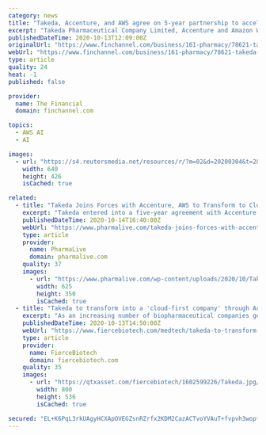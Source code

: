 ```yaml
---
category: news
title: "Takeda, Accenture, and AWS agree on 5-year partnership to accelerate Takeda’s digital transformation"
excerpt: "Takeda Pharmaceutical Company Limited, Accenture and Amazon Web Services (AWS) have entered into a five-year strategic agreement to accelerate Takeda’s digital transformation. Not only will patients benefit from Takeda’s ability to respond with greater speed,"
publishedDateTime: 2020-10-13T12:09:00Z
originalUrl: "https://www.finchannel.com/business/161-pharmacy/78621-takeda-accenture-and-aws-agree-on-5-year-partnership-to-accelerate-takeda-s-digital-transformation"
webUrl: "https://www.finchannel.com/business/161-pharmacy/78621-takeda-accenture-and-aws-agree-on-5-year-partnership-to-accelerate-takeda-s-digital-transformation"
type: article
quality: 24
heat: -1
published: false

provider:
  name: The Financial
  domain: finchannel.com

topics:
  - AWS AI
  - AI

images:
  - url: "https://s4.reutersmedia.net/resources/r/?m=02&d=20200304&t=2&i=1498512993&w=640&fh=&fw=&ll=&pl=&sq=&r=LYNXMPEG230IT"
    width: 640
    height: 426
    isCached: true

related:
  - title: "Takeda Joins Forces with Accenture, AWS to Transform to Cloud-Based Company"
    excerpt: "Takeda entered into a five-year agreement with Accenture and Amazon Web Services (AWS) to support moving 80% of the Tokyo-based pharmaceutical company's applications to the “cloud” and modernizing the drugmaker's research tools."
    publishedDateTime: 2020-10-14T16:40:00Z
    webUrl: "https://www.pharmalive.com/takeda-joins-forces-with-accenture-aws-to-transform-to-cloud-based-company/"
    type: article
    provider:
      name: PharmaLive
      domain: pharmalive.com
    quality: 37
    images:
      - url: "https://www.pharmalive.com/wp-content/uploads/2020/10/Takeda-Joins-Forces-with-Accenture-AWS-to-Transform-to-Cloud-Based-Company-BioSpace-10-14-20.jpeg"
        width: 625
        height: 350
        isCached: true
  - title: "Takeda to transform into a 'cloud-first company' through Accenture, AWS partnership"
    excerpt: "As an increasing number of biopharmaceutical companies go all-in on artificial intelligence, Takeda has now committed to equipping each of its scientists with cloud-based research tools by the end of this decade."
    publishedDateTime: 2020-10-13T14:50:00Z
    webUrl: "https://www.fiercebiotech.com/medtech/takeda-to-transform-into-a-cloud-first-company-through-accenture-aws-partnership"
    type: article
    provider:
      name: FierceBiotech
      domain: fiercebiotech.com
    quality: 35
    images:
      - url: "https://qtxasset.com/fiercebiotech/1602599226/Takeda.jpg/Takeda.jpg?BYeb2lf3iREiBNdvLaU1Xh_lI6I_5aaJ"
        width: 800
        height: 536
        isCached: true

secured: "EL+K6PqL3rkUAgyHCXApOVEGZsnRZrfx2KDM2CazACTvoYVAuT+fvpvh3wopfVRiT18CJaO3IbkmYMmV+IyPizp67qCSSfZSjUOmREnYqPl/GTLBPEicG9AsuS2twwkJXTmlr+t2/f+EijB6rh8A1j/THPgqS7tt8SqYsNKklILnBYqqUJ9sqf10OJng+Q4qOHj5/9l85qC2/eNByGYueYrnA9HjUV/wa28d4Si2i37fYwgf2s0B5Dehf+xILCZh614VN3LF5nOK1dGHL43LAFHJOSjj6JMzKFyEpSiREW8v8ngXooF89MTQGMsMc/CMJIckU1Wcm/jolm5kUo2PQ7KahTyn4WT8EF7vuCOD9M8=;ODJy7mA8oBqAhNaF+rRDCw=="
---
```


